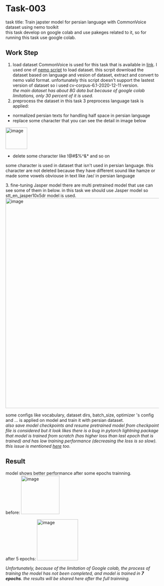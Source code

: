 
# Task-003
task title: Train japster model for persian language with CommonVoice dataset using nemo toolkit</br>
this task develop on google colab and use pakeges related to it, so for running this task use google colab.

## Work Step
1. load dataset
CommonVoice is used for this task that is available in [link](https://commonvoice.mozilla.org/en/datasets). I used one of [nemo script](https://github.com/NVIDIA/NeMo/blob/main/scripts/dataset_processing/get_commonvoice_data.py) to load dataset. this scrpit download the dataset based on language and vesion of dataset, extract and convert to nemo valid format. unfortunately this script doesn't support the lastest version of dataset so i used cv-corpus-6.1-2020-12-11 version.</br>
<i>the main dataset has about 8G data but because of google colab limitations, only 30 percent of it is used.</i>
2. preprocess the dataset
in this task 3 preprocess language task is applied:
- normalized persian texts for handling half space in persian language
- replace some character that you can see the detail in image below
<img width="71" alt="image" src="https://user-images.githubusercontent.com/44172962/190924024-0486b9d8-3813-4073-b297-8123e45649dc.png">

- delete some character like !@#$%^&* and so on
<p>some character is used in dataset that isn't used in persian language. this character are not deleted because they have different sound like hamze or made some vowels obviouse in text like /ae/ in persian language</p>
3. fine-tuning Jasper model
there are multi pretrained model that use can see some of them in below. in this task we should use Jasper model so stt_en_jasper10x5dr model is used.

<img width="690" alt="image" src="https://user-images.githubusercontent.com/44172962/190924496-22f4d3af-5a34-45ee-8a21-f1c3e45ff75c.png">

some configs like vocabulary, dataset dirs, batch_size, optimizer 's config and ... is applied on model and train it with persian dataset.</br>
<i>also save model checkpoints and resume pretrained model from checkpoint file is considered but it look likes there is a bug in pytorch lightning package that model is trained from scratch (has higher loss than last epoch that is trained) and has low training performance (decreasing the loss is so slow). this issue is mentioned [here](https://github.com/Lightning-AI/lightning/issues/4045) too.</i>

## Result
model shows better performance after some epochs trainning.</br>
before:
<img width="126" alt="image" src="https://user-images.githubusercontent.com/44172962/190925462-8ecb0e27-e4d1-4d2b-a8e0-9c4fb24bf664.png">

after 5 epochs:
<img width="135" alt="image" src="https://user-images.githubusercontent.com/44172962/190925497-34db3a7d-2fd9-4512-a08d-0c8731ee8ba5.png">

<i>Unfortunately, because of the limitation of Google colab, the process of training the model has not been completed, and model is trained in <b>7 epochs</b>. the results will be shared here after the full trainning.</i>

